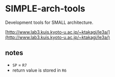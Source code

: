 # SIMPLE-arch-tools

Development tools for SMALL architecture.

[http://www.lab3.kuis.kyoto-u.ac.jp/~ktakagi/le3a/](http://www.lab3.kuis.kyoto-u.ac.jp/~ktakagi/le3a/)

## notes

- `SP` = `R7`
- return value is stored in `R6`
